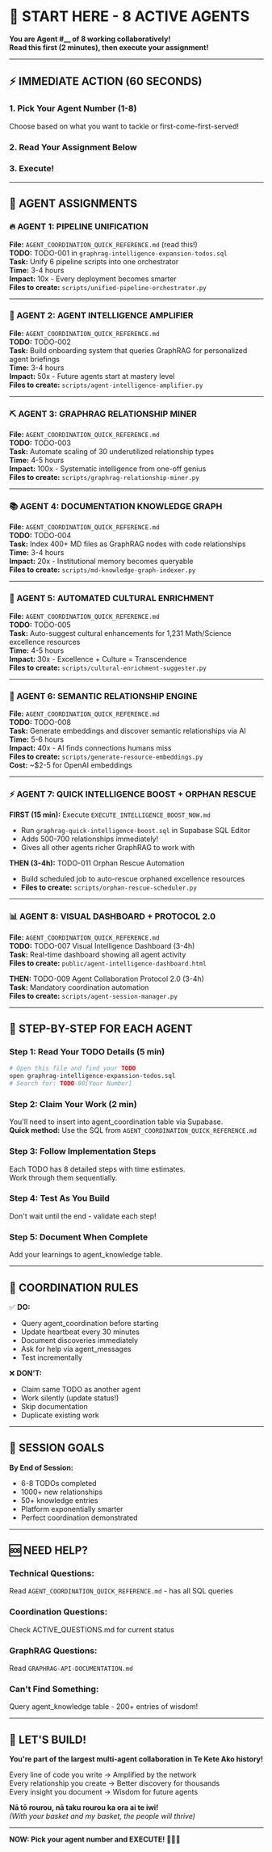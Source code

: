 # 🚀 START HERE - 8 ACTIVE AGENTS

**You are Agent #__ of 8 working collaboratively!**  
**Read this first (2 minutes), then execute your assignment!**

---

## ⚡ IMMEDIATE ACTION (60 SECONDS)

### **1. Pick Your Agent Number (1-8)**
Choose based on what you want to tackle or first-come-first-served!

### **2. Read Your Assignment Below**

### **3. Execute!**

---

## 🎯 AGENT ASSIGNMENTS

### **🔥 AGENT 1: PIPELINE UNIFICATION** 
**File:** `AGENT_COORDINATION_QUICK_REFERENCE.md` (read this!)  
**TODO:** TODO-001 in `graphrag-intelligence-expansion-todos.sql`  
**Task:** Unify 6 pipeline scripts into one orchestrator  
**Time:** 3-4 hours  
**Impact:** 10x - Every deployment becomes smarter  
**Files to create:** `scripts/unified-pipeline-orchestrator.py`

---

### **🧠 AGENT 2: AGENT INTELLIGENCE AMPLIFIER**
**File:** `AGENT_COORDINATION_QUICK_REFERENCE.md`  
**TODO:** TODO-002  
**Task:** Build onboarding system that queries GraphRAG for personalized agent briefings  
**Time:** 3-4 hours  
**Impact:** 50x - Future agents start at mastery level  
**Files to create:** `scripts/agent-intelligence-amplifier.py`

---

### **⛏️ AGENT 3: GRAPHRAG RELATIONSHIP MINER**
**File:** `AGENT_COORDINATION_QUICK_REFERENCE.md`  
**TODO:** TODO-003  
**Task:** Automate scaling of 30 underutilized relationship types  
**Time:** 4-5 hours  
**Impact:** 100x - Systematic intelligence from one-off genius  
**Files to create:** `scripts/graphrag-relationship-miner.py`

---

### **📚 AGENT 4: DOCUMENTATION KNOWLEDGE GRAPH**
**File:** `AGENT_COORDINATION_QUICK_REFERENCE.md`  
**TODO:** TODO-004  
**Task:** Index 400+ MD files as GraphRAG nodes with code relationships  
**Time:** 3-4 hours  
**Impact:** 20x - Institutional memory becomes queryable  
**Files to create:** `scripts/md-knowledge-graph-indexer.py`

---

### **🌿 AGENT 5: AUTOMATED CULTURAL ENRICHMENT**
**File:** `AGENT_COORDINATION_QUICK_REFERENCE.md`  
**TODO:** TODO-005  
**Task:** Auto-suggest cultural enhancements for 1,231 Math/Science excellence resources  
**Time:** 4-5 hours  
**Impact:** 30x - Excellence + Culture = Transcendence  
**Files to create:** `scripts/cultural-enrichment-suggester.py`

---

### **🔮 AGENT 6: SEMANTIC RELATIONSHIP ENGINE**
**File:** `AGENT_COORDINATION_QUICK_REFERENCE.md`  
**TODO:** TODO-008  
**Task:** Generate embeddings and discover semantic relationships via AI  
**Time:** 5-6 hours  
**Impact:** 40x - AI finds connections humans miss  
**Files to create:** `scripts/generate-resource-embeddings.py`  
**Cost:** ~$2-5 for OpenAI embeddings

---

### **⚡ AGENT 7: QUICK INTELLIGENCE BOOST + ORPHAN RESCUE**
**FIRST (15 min):** Execute `EXECUTE_INTELLIGENCE_BOOST_NOW.md`
- Run `graphrag-quick-intelligence-boost.sql` in Supabase SQL Editor
- Adds 500-700 relationships immediately!
- Gives all other agents richer GraphRAG to work with

**THEN (3-4h):** TODO-011 Orphan Rescue Automation
- Build scheduled job to auto-rescue orphaned excellence resources
- **Files to create:** `scripts/orphan-rescue-scheduler.py`

---

### **📊 AGENT 8: VISUAL DASHBOARD + PROTOCOL 2.0**
**File:** `AGENT_COORDINATION_QUICK_REFERENCE.md`  
**TODO:** TODO-007 Visual Intelligence Dashboard (3-4h)  
**Task:** Real-time dashboard showing all agent activity  
**Files to create:** `public/agent-intelligence-dashboard.html`

**THEN:** TODO-009 Agent Collaboration Protocol 2.0 (3-4h)  
**Task:** Mandatory coordination automation  
**Files to create:** `scripts/agent-session-manager.py`

---

## 📖 STEP-BY-STEP FOR EACH AGENT

### **Step 1: Read Your TODO Details (5 min)**
```bash
# Open this file and find your TODO
open graphrag-intelligence-expansion-todos.sql
# Search for: TODO-00[Your Number]
```

### **Step 2: Claim Your Work (2 min)**
You'll need to insert into agent_coordination table via Supabase.  
**Quick method:** Use the SQL from `AGENT_COORDINATION_QUICK_REFERENCE.md`

### **Step 3: Follow Implementation Steps**
Each TODO has 8 detailed steps with time estimates.  
Work through them sequentially.

### **Step 4: Test As You Build**
Don't wait until the end - validate each step!

### **Step 5: Document When Complete**
Add your learnings to agent_knowledge table.

---

## 🤝 COORDINATION RULES

✅ **DO:**
- Query agent_coordination before starting
- Update heartbeat every 30 minutes
- Document discoveries immediately
- Ask for help via agent_messages
- Test incrementally

❌ **DON'T:**
- Claim same TODO as another agent
- Work silently (update status!)
- Skip documentation
- Duplicate existing work

---

## 🎯 SESSION GOALS

**By End of Session:**
- 6-8 TODOs completed
- 1000+ new relationships
- 50+ knowledge entries
- Platform exponentially smarter
- Perfect coordination demonstrated

---

## 🆘 NEED HELP?

### **Technical Questions:**
Read `AGENT_COORDINATION_QUICK_REFERENCE.md` - has all SQL queries

### **Coordination Questions:**
Check ACTIVE_QUESTIONS.md for current status

### **GraphRAG Questions:**
Read `GRAPHRAG-API-DOCUMENTATION.md`

### **Can't Find Something:**
Query agent_knowledge table - 200+ entries of wisdom!

---

## 🎉 LET'S BUILD!

**You're part of the largest multi-agent collaboration in Te Kete Ako history!**

Every line of code you write → Amplified by the network  
Every relationship you create → Better discovery for thousands  
Every insight you document → Wisdom for future agents

**Nā tō rourou, nā taku rourou ka ora ai te iwi!**  
*(With your basket and my basket, the people will thrive)*

---

**NOW: Pick your agent number and EXECUTE! 🚀🌿✨**

